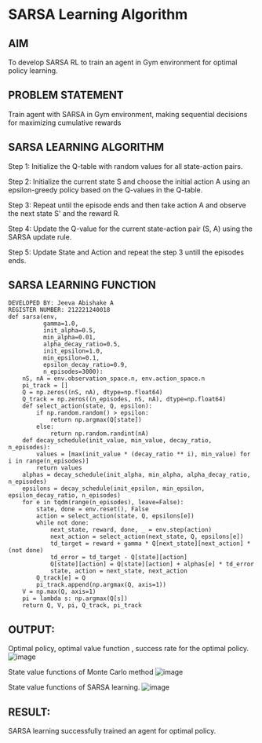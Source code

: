 # SARSA Learning Algorithm

## AIM
To develop SARSA RL to train an agent in Gym environment for optimal policy learning.

## PROBLEM STATEMENT
Train agent with SARSA in Gym environment, making sequential decisions for maximizing cumulative rewards

## SARSA LEARNING ALGORITHM
Step 1:
Initialize the Q-table with random values for all state-action pairs.

Step 2:
Initialize the current state S and choose the initial action A using an epsilon-greedy policy based on the Q-values in the Q-table.

Step 3:
Repeat until the episode ends and then take action A and observe the next state S' and the reward R.

Step 4:
Update the Q-value for the current state-action pair (S, A) using the SARSA update rule.

Step 5:
Update State and Action and repeat the step 3 untill the episodes ends.

## SARSA LEARNING FUNCTION
```
DEVELOPED BY: Jeeva Abishake A
REGISTER NUMBER: 212221240018
def sarsa(env,
          gamma=1.0,
          init_alpha=0.5,
          min_alpha=0.01,
          alpha_decay_ratio=0.5,
          init_epsilon=1.0,
          min_epsilon=0.1,
          epsilon_decay_ratio=0.9,
          n_episodes=3000):
    nS, nA = env.observation_space.n, env.action_space.n
    pi_track = []
    Q = np.zeros((nS, nA), dtype=np.float64)
    Q_track = np.zeros((n_episodes, nS, nA), dtype=np.float64)
    def select_action(state, Q, epsilon):
        if np.random.random() > epsilon:
            return np.argmax(Q[state])
        else:
            return np.random.randint(nA)
    def decay_schedule(init_value, min_value, decay_ratio, n_episodes):
        values = [max(init_value * (decay_ratio ** i), min_value) for i in range(n_episodes)]
        return values
    alphas = decay_schedule(init_alpha, min_alpha, alpha_decay_ratio, n_episodes)
    epsilons = decay_schedule(init_epsilon, min_epsilon, epsilon_decay_ratio, n_episodes)
    for e in tqdm(range(n_episodes), leave=False):
        state, done = env.reset(), False
        action = select_action(state, Q, epsilons[e])
        while not done:
            next_state, reward, done, _ = env.step(action)
            next_action = select_action(next_state, Q, epsilons[e])
            td_target = reward + gamma * Q[next_state][next_action] * (not done)
            td_error = td_target - Q[state][action]
            Q[state][action] = Q[state][action] + alphas[e] * td_error
            state, action = next_state, next_action
        Q_track[e] = Q
        pi_track.append(np.argmax(Q, axis=1))
    V = np.max(Q, axis=1)
    pi = lambda s: np.argmax(Q[s])
    return Q, V, pi, Q_track, pi_track
```

## OUTPUT:
Optimal policy, optimal value function , success rate for the optimal policy.
![image](https://github.com/DhivyaShri484/sarsa-learning/assets/94505585/e6f05aa5-a385-4827-81f5-c5452df2cf22)

State value functions of Monte Carlo method
![image](https://github.com/DhivyaShri484/sarsa-learning/assets/94505585/86b1db76-69d1-462a-a047-329f2bc1c914)

State value functions of SARSA learning.
![image](https://github.com/DhivyaShri484/sarsa-learning/assets/94505585/0b5a973e-3216-47b3-9438-593006cdf503)


## RESULT:
SARSA learning successfully trained an agent for optimal policy.
